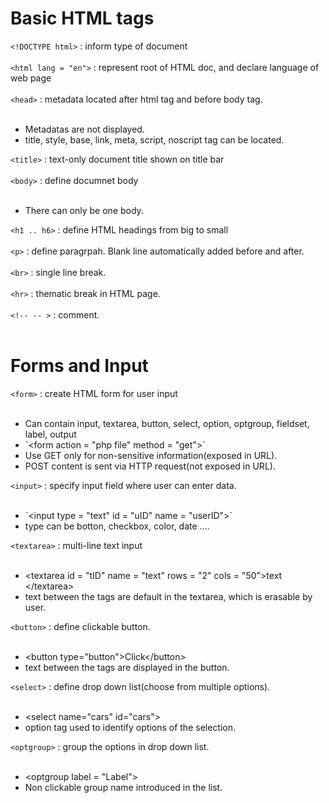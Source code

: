 # Basic HTML tags
`<!DOCTYPE html>` : inform type of document<br><br>
`<html lang = "en">` : represent root of HTML doc, and declare language of web page<br><br>
`<head>` : metadata located after html tag and before body tag.<br><br>

<ul>
    <li>Metadatas are not displayed.</li>
    <li>title, style, base, link, meta, script, noscript tag can be located.</li>
</ul>

`<title>` : text-only document title shown on title bar<br><br>
`<body>` : define documnet body<br><br>

<ul>
    <li>There can only be one body.</li>
</ul>

`<h1 .. h6>` : define HTML headings from big to small<br><br>
`<p>` : define paragrpah. Blank line automatically added before and after.<br><br>
`<br>` : single line break.<br><br>
`<hr>` : thematic break in HTML page.<br><br>
`<!-- -- >` : comment.<br><br>

# Forms and Input
`<form>` : create HTML form for user input<br><br>
<ul>
    <li>Can contain input, textarea, button, select, option, optgroup, fieldset, label, output</li>
    <li>`&lt;form action = "php file" method = "get"&gt;`</li>
    <li>Use GET only for non-sensitive information(exposed in URL).</li>
    <li>POST content is sent via HTTP request(not exposed in URL).</li>
</ul>

`<input>` : specify input field where user can enter data.<br><br>
<ul>
    <li>`&lt;input type = "text" id = "uID" name = "userID">`</li>
    <li>type can be botton, checkbox, color, date ....
</ul>

`<textarea>` : multi-line text input<br><br>
<ul>
    <li>&lt;textarea id = "tID" name = "text" rows = "2" cols = "50"&gt;text &lt;/textarea&gt;</li>
    <li>text between the tags are default in the textarea, which is erasable by user.</li>
</ul>

`<button>` : define clickable button.<br><br>
<ul>
    <li>&lt;button type="button"&gt;Click&lt;/button&gt;</li>
    <li>text between the tags are displayed in the button.</li>
</ul>

`<select>` : define drop down list(choose from multiple options).<br><br>
<ul>
    <li>&lt;select name="cars" id="cars"&gt;</li>
    <li>option tag used to identify options of the selection.</li>
</ul>

`<optgroup>` : group the options in drop down list.<br><br>
<ul>
    <li>&lt;optgroup label = "Label"&gt;</li>
    <li>Non clickable group name introduced in the list.</li>
</ul>